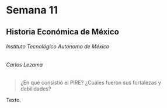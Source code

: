 # Semana 11

## Historia Económica de México

###### Instituto Tecnológico Autónomo de México

###### Carlos Lezama

> ¿En qué consistió el PIRE? ¿Cuáles fueron sus fortalezas y debilidades?

Texto.